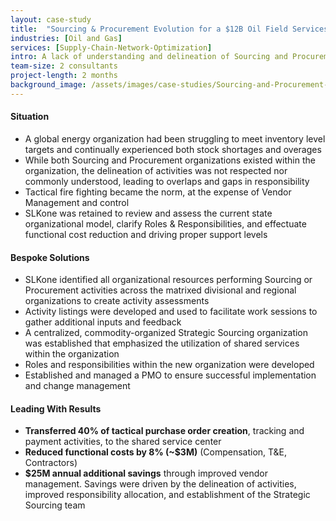```yaml
---
layout: case-study
title:  "Sourcing & Procurement Evolution for a $12B Oil Field Services Organization"
industries: [Oil and Gas]
services: [Supply-Chain-Network-Optimization]
intro: A lack of understanding and delineation of Sourcing and Procurement activities causes a lack of execution including vendor management and ensuring the right materials and products are available when and where they are needed
team-size: 2 consultants
project-length: 2 months
background_image: /assets/images/case-studies/Sourcing-and-Procurement-Evolution-for-a-12B-Oil-Field-Services-Organization.jpg
---
```


#### Situation
- A global energy organization had been struggling to meet inventory level targets and continually experienced both stock shortages and overages
- While both Sourcing and Procurement organizations existed within the organization, the delineation of activities was not respected nor commonly understood, leading to overlaps and gaps in responsibility
- Tactical fire fighting became the norm, at the expense of Vendor Management and control
- SLKone was retained to review and assess the current state organizational model, clarify Roles & Responsibilities, and effectuate functional cost reduction and driving proper support levels

#### Bespoke Solutions
- SLKone identified all organizational resources performing Sourcing or Procurement activities across the matrixed divisional and regional organizations to create activity assessments
- Activity listings were developed and used to facilitate work sessions to gather additional inputs and feedback
- A centralized, commodity-organized Strategic Sourcing organization was established that emphasized the utilization of shared services within the organization 
- Roles and responsibilities within the new organization were developed
- Established and managed a PMO to ensure successful implementation and change management

#### Leading With Results
- **Transferred 40% of tactical purchase order creation**, tracking and payment activities, to the shared service center
- **Reduced functional costs by 8% (~$3M)** (Compensation, T&E, Contractors)
- **$25M annual additional savings** through improved vendor management.  Savings were driven by the  delineation of activities, improved responsibility allocation, and establishment of the Strategic Sourcing team
